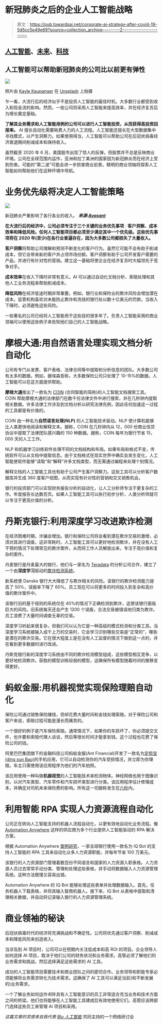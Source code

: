 # 新冠肺炎之后的企业人工智能战略

> 原文：<https://pub.towardsai.net/corporate-ai-strategy-after-covid-19-5d5cc5e49e69?source=collection_archive---------2----------------------->

## [人工智能](https://towardsai.net/p/category/artificial-intelligence)、[未来](https://towardsai.net/p/category/future)、[科技](https://towardsai.net/p/category/technology)

## 人工智能可以帮助新冠肺炎的公司比以前更有弹性

![](img/474600ba507b889fc2b85ada28bfccb0.png)

照片由 [Kayle Kaupanger](https://unsplash.com/@notaphotographer?utm_source=unsplash&utm_medium=referral&utm_content=creditCopyText) 在 [Unsplash](https://unsplash.com/s/photos/empty-street-coronavirus?utm_source=unsplash&utm_medium=referral&utm_content=creditCopyText) 上拍摄

乍一看，大流行后的经济似乎不是投资人工智能的最佳时机。大多数行业都受到收入和现金流的影响。然而，一些公司将采用人工智能来提高效率，并在经济复苏后为增长奠定基础。

**了解其业务需求和人工智能用例的公司可以进行人工智能投资，从而获得高投资回报率。** AI 擅长自动化需要耗费人力的人工流程。人工智能还擅长在大型数据集中寻找模式，以产生洞察力。如果使用得当，人工智能可以帮助公司在后冠状病毒经济衰退期间削减成本和保持收入。

虽然截至 2020 年 6 月，美国股市出现了惊人的反弹，但股票并不总是反映商业环境。公司在全球范围内运作，亚洲和拉丁美洲的国家因为新冠肺炎而在经济上受到伤害。可能的“第二波”可能会进一步损害商业前景。精明的商业领袖将探索人工智能如何帮助他们在这种环境中导航。

# 业务优先级将决定人工智能策略

![](img/e0c94f9a37631cb48d2c760fc323c95a.png)

新冠肺炎严重影响了各行各业的收入。 ***来源:***[***Avasant***](https://info.avasant.com/coronavirus-impact-index-by-industry)

**在大流行后的经济中，公司必须专注于三个关键的业务优先事项** : **客户洞察、成本效率和降低风险。任何人工智能项目都必须至少满足其中一个优先级。这些优先事项将在 2020 年(至少)在各行业普遍存在，因为大多数公司都损失了大量收入。**

**客户洞察**将帮助公司理解和预测不断变化的客户行为。虽然它可能不会有助于削减成本，但它会带来新的客户并占领市场份额。客户洞察有助于公司开发客户需要的产品，并进行有针对性的营销。建立这一基础将使企业在经济复苏时大幅领先于竞争对手。

**成本效率**在收入下降时非常有意义。AI 可以通过自动化文档分析、索赔处理和其他人工业务流程来帮助削减成本。

**降低风险**在经济低迷时期非常重要。例如，银行业和保险业的欺诈风险会增加潜在成本。监管机构喜欢对未能防止欺诈和洗钱的银行处以数十亿美元的罚款。当收入下降时，必须避免这些风险。

一些著名的公司已经将人工智能用于这些目的很多年了。负责人工智能采用的商业领袖可以使用这些例子来告知他们自己的人工智能战略。

# 摩根大通:用自然语言处理实现文档分析自动化

公司有专门从发票、客户表格、法律合同等中提取和分析信息的团队。大多数公司有太多的数据。例如，据埃森哲称，大多数保险公司只处理了 10-15%的数据。人工智能可以在这方面提供帮助。

**摩根大通**推出了一款名为 [COIN](https://towardsdatascience.com/natural-language-processing-in-banking-current-uses-7fbbaee837de) (合同智能的简称)的人工智能文档搜索工具。COIN 帮助摩根大通的法律部门在数千份法律文件中进行搜索，并在几秒钟内提取相关数据。许多法律工作涉及到文档分析以研究法律先例，因此任何加速这一过程的工具都是有价值的。

COIN 由一种名为**自然语言处理(NLP)** 的人工智能技术驱动。NLP 使计算机能够比人类更快地阅读和解释文本。据称，COIN 在几秒钟内从 12，000 份商业信贷协议中提取了法律团队感兴趣的 150 种数据。据称，COIN 每年为银行节省 15，000 天的人工工作。

NLP 和机器学习训练软件处理不同的文档结构和布局。如果布局和格式不变，传统软件可以从文档中提取信息。由于文档格式在现实世界中确实会发生变化，人工智能使软件能够“读取”和“解释”许多文档类型，而无需通过编程来处理个别情况。

解释文档的人工智能工具也有助于公司产生客户洞察力。这些工具可以分析客户数据库并生成 360 度客户视图，从而实现有针对性的营销和交叉销售机会。

银行的投资部门可以实现财务报告分析的自动化，让人工分析师专注于更复杂的工作。年度报告长达数百页。如果人工智能工具可以执行初步分析，人类分析师就可以专注于更高价值的分析。

# 丹斯克银行:利用深度学习改进欺诈检测

在经济困难时期，诈骗会增加。银行和保险公司将会看到潜在欺诈交易的激增，必须对其进行调查。这非常耗时。人工智能工具可以更好地检测欺诈，并在没有人工干预的情况下处理常见的欺诈案件，从而将工作人员解放出来，专注于高价值和复杂的案件。

丹麦银行是丹麦最大的银行，他们与一家名为 [Teradata](http://www.teradata.com) 的分析公司合作，建立了一个由**深度学习**驱动的[欺诈检测系统](https://assets.teradata.com/resourceCenter/downloads/CaseStudies/CaseStudy_EB9821_Danske_Bank_Fights_Fraud.pdf)。

新系统使 Danske 银行大大降低了与欺诈相关的风险。该银行的欺诈检测能力提高了 50%，误报率下降了 60%。员工现在可以将更多的时间投入到复杂和高价值的欺诈案件中。

该银行旧的基于规则的系统仅在 40%的情况下正确检测到欺诈，这使该银行面临巨大的风险。旧系统每天还会产生 1200 个误报，合法交易被错误地归类为欺诈。员工浪费了大量时间调查无辜的交易。

深度学习听起来很复杂，但我们可以认为它是一种高级的模式检测和分类工具。当深度学习系统被输入成千上万的交易时，它会学习识别哪些交易是“正常的”，哪些是潜在的欺诈交易。它在很大程度上是在没有人工监督的情况下做到这一点的，并在看到更多数据时进行改进。

丹斯克银行新的深度学习系统由不同的欺诈检测模型组成，这些模型相互竞争，以更好地检测欺诈。获胜的模型训练较弱的模型，这确保所有模型随着时间的推移变得更好。

# 蚂蚁金服:用机器视觉实现保险理赔自动化

保险公司通过销售保险赚钱，但却花费大量时间和金钱处理索赔。对于保险公司和客户来说，索赔过程可能是漫长而痛苦的。

一个很好的例子是汽车保险索赔。通常情况下，如果你的车损坏了，你必须提交文件，也许要和索赔代理人谈谈，然后等很长时间才能拿到钱。这个过程也花费了保险公司的钱。

阿里巴巴集团旗下的金融科技公司蚂蚁金服(Ant Financial)开发了一款名为[定损宝(ding sun Bao)](https://www.alizila.com/ai-powered-app-car-insurance/)的手机应用，它可以自动检测你的汽车受损情况，并立即为你理赔。车主只需使用该应用程序为他们的汽车拍照。

该应用使用一种叫做**机器视觉**的人工智能技术来检测物体。神经网络也用于图像识别，以对汽车类型、汽车零件和汽车损坏类型进行分类。该应用程序估计修理成本，并确定对司机未来保险费的影响。所有这一切据称发生在[六秒](https://www.alizila.com/china-auto-insurance-claims-adjusters-get-ai-boost-ant/)内。

# 利用智能 RPA 实现人力资源流程自动化

公司正在转向人工智能支持的机器人流程自动化，以更有效地自动化业务流程。像 [Automation Anywhere](http://www.automationanywhere.com) 这样的供应商为多个行业提供人工智能驱动的 RPA 解决方案。

根据 Automation Anywhere [案例研究](https://www.automationanywhere.com/images/casestudy/global-bank-case-study.pdf)，一家全球银行使用一款名为 IQ Bot 的支持人工智能的 RPA 工具来自动化众多人力资源职能，并每年节省 100 万美元。

该银行的人力资源部门管理着数百份不同语言和国家的人力资源入职表格。人力资源人员过去常常手动分类、管理和处理这些表格，并手动将数据输入人力资源管理系统。这种方法既慢又容易出错。

Automation Anywhere 的 IQ Bot 能够处理这些表单并处理数据输入。首先，任务机器人下载表格，并将其输入智商机器人。接下来，IQ Bot 从表格中提取和清理相关数据，并自动将记录输入银行的人力资源管理系统。

# 商业领袖的秘诀

后冠状病毒时代的经济将充满挑战和不确定性。公司将优先通过客户洞察、削减成本和降低风险来创造收入。

当涉及到 AI 项目时，公司可以在短期内关注低成本和高 ROI 的项目。企业领导人如何选择 AI 项目，取决于他们公司的财务状况和业务需求。高管必须了解他们的业务需求和挑战，然后选择满足这些需求的 AI 工具。

成功的人工智能项目需要技术和商业团队之间的密切合作。业务领导和职能专家必须能够将业务需求转化为技术需求。这确保了 AI 工具可以满足当前(和不断发展的)业务需求。

一个了解业务如何运作*和*并具有人工智能意识的员工非常适合充当业务和技术方面之间的桥梁。他们也将能够在人工智能工具建成后有效地使用它们。高管应该跨部门选择这些员工来管理 AI 项目和采用。

*这篇文章的灵感来自我代表* [*Blu 人工智能*](https://www.blu.ltd/) 共同主持的一个网络研讨会